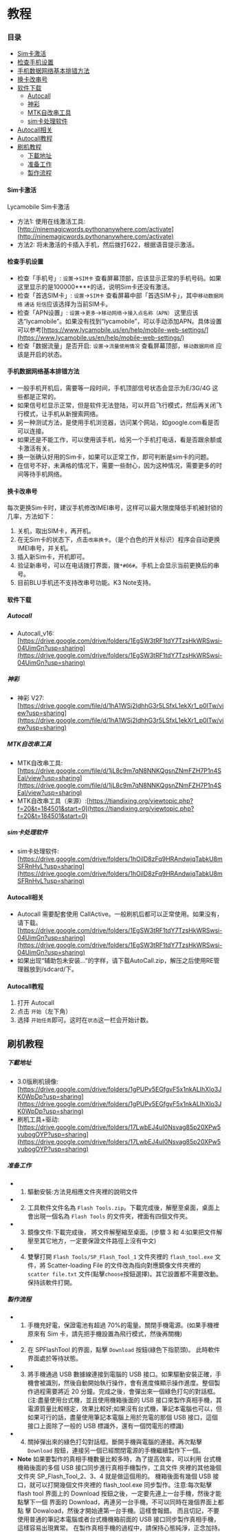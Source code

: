 # 教程

### 目录

* [Sim卡激活](#Sim卡激活)
* [检查手机设置](#检查手机设置)
* [手机数据网络基本排错方法](#手机数据网络基本排错方法)
* [换卡改串号](#换卡改串号)
* [软件下载](#软件下载)
    - [Autocall](#Autocall)
    - [神彩](#神彩)
    - [MTK自改串工具](#MTK自改串工具)
    - [sim卡处理软件](#sim卡处理软件)
* [Autocall相关](#Autocall相关)
* [Autocall教程](#Autocall教程)
* [刷机教程](#刷机教程)
    - [下載地址](#下載地址)
    - [准备工作](#准备工作)
    - [製作流程](#製作流程)

#### Sim卡激活
Lycamobile Sim卡激活
- 方法1: 使用在线激活工具: [http://ninemagicwords.pythonanywhere.com/activate](http://ninemagicwords.pythonanywhere.com/activate)
- 方法2: 将未激活的卡插入手机，然后拨打622，根据语音提示激活。

#### 检查手机设置
- 检查「手机号」: `设置`->`SIM卡` 查看屏幕顶部，应该显示正常的手机号码。如果这里显示的是100000****的话，说明Sim卡还没有激活。
- 检查「首选SIM卡」: `设置`->`SIM卡` 查看屏幕中部「首选SIM卡」，其中`移动数据网络` `通话` `短信`应该选择为当前SIM卡。
- 检查「APN设置」: `设置`->`更多`->`移动网络`->`接入点名称（APN）` 这里应该选“lycamobile”。如果没有找到“lycamobile”，可以手动添加APN。具体设置可以参考[https://www.lycamobile.us/en/help/mobile-web-settings/](https://www.lycamobile.us/en/help/mobile-web-settings/)
- 检查「数据流量」是否开启: `设置`->`流量使用情况` 查看屏幕顶部，`移动数据网络` 应该是开启的状态。

#### 手机数据网络基本排错方法
- 一般手机开机后，需要等一段时间，手机顶部信号状态会显示为E/3G/4G 这些都是正常的。
- 如果信号栏显示正常，但是软件无法登陆，可以开启飞行模式，然后再关闭飞行模式，让手机从新搜索网络。
- 另一种测试方法，是使用手机浏览器，访问某个网站，如google.com看是否可以连接。
- 如果还是不能工作，可以使用该手机，给另一个手机打电话，看是否跟余额或卡激活有关。
- 换一张确认好用的Sim卡，如果可以正常工作，即可判断是sim卡的问题。
- 在信号不好，未满格的情况下，需要一些耐心，因为这种情况，需要更多的时间等待手机网络。

#### 换卡改串号
每次更换Sim卡时，建议手机修改IMEI串号，这样可以最大限度降低手机被封锁的几率，方法如下：
1. 关机，取出SIM卡，再开机。
2. 在无Sim卡的状态下，点击`改串换卡`。（是个白色的开关标识）程序会自动更换IMEI串号，并关机。
3. 插入新Sim卡，开机即可。
4. 验证新串号，可以在电话拨打界面，拨`*#06#`。手机上会显示当前更换后的串号。
5. 目前BLU手机还不支持改串号功能。K3 Note支持。

#### 软件下载

##### Autocall
- Autocall_v16: [https://drive.google.com/drive/folders/1EgSW3tRF1tdY7TzsHkWRSwsi-04UimGn?usp=sharing](https://drive.google.com/drive/folders/1EgSW3tRF1tdY7TzsHkWRSwsi-04UimGn?usp=sharing)
##### 神彩
- 神彩 V27: [https://drive.google.com/file/d/1hA1WSj2IdhhG3r5LSfxL1ekXr1_p0ITw/view?usp=sharing](https://drive.google.com/file/d/1hA1WSj2IdhhG3r5LSfxL1ekXr1_p0ITw/view?usp=sharing)
##### MTK自改串工具
- MTK自改串工具: [https://drive.google.com/file/d/1jL8c9m7qN8NNKQgsnZNmFZH7P1n4SEal/view?usp=sharing](https://drive.google.com/file/d/1jL8c9m7qN8NNKQgsnZNmFZH7P1n4SEal/view?usp=sharing)
- MTK自改串工具（来源）:[https://tiandixing.org/viewtopic.php?f=20&t=184501&start=0](https://tiandixing.org/viewtopic.php?f=20&t=184501&start=0)
##### sim卡处理软件
- sim卡处理软件: [https://drive.google.com/drive/folders/1hOilD8zFq9HRAndwjqTabkU8mSFRnHvL?usp=sharing](https://drive.google.com/drive/folders/1hOilD8zFq9HRAndwjqTabkU8mSFRnHvL?usp=sharing)

#### Autocall相关
- Autocall 需要配套使用 CallActive。一般刷机后都可以正常使用。如果没有，请下载。[https://drive.google.com/drive/folders/1EgSW3tRF1tdY7TzsHkWRSwsi-04UimGn?usp=sharing](https://drive.google.com/drive/folders/1EgSW3tRF1tdY7TzsHkWRSwsi-04UimGn?usp=sharing)
- 如果出现“辅助包未安装...”的字样，请下载AutoCall.zip，解压之后使用RE管理器放到/sdcard/下。
#### Autocall教程
1. 打开 Autocall
2. 点击 `开始`（左下角）
3. 选择 `开始任务`即可。这时在`状态`这一栏会开始计数。



## 刷机教程

##### 下載地址
- 3.0版刷机镜像: [https://drive.google.com/drive/folders/1gPUPv5EGfgvF5x1nkALIhXIo3JK0WpDp?usp=sharing](https://drive.google.com/drive/folders/1gPUPv5EGfgvF5x1nkALIhXIo3JK0WpDp?usp=sharing)
- 刷机工具+驱动: [https://drive.google.com/drive/folders/17LwbEJ4uI0Nsvag85p20XPw5yubogOYP?usp=sharing](https://drive.google.com/drive/folders/17LwbEJ4uI0Nsvag85p20XPw5yubogOYP?usp=sharing)

##### 准备工作
- 1. 驅動安裝:方法見相應文件夾裡的說明文件
- 2. 工具軟件文件名為 `Flash Tools.zip`。下載完成後，解壓至桌面，桌面上會出現一個名為 `Flash Tools` 的文件夾，裡面有四個文件夾。
- 3. 鏡像文件:下載完成後， 將文件解壓縮至桌面。(步驟 3 和 4:如果把文件解壓至其它地方，一定要保證文件路徑上沒有中文)
- 4. 雙擊打開 `Flash Tools/SP_Flash_Tool_1` 文件夾裡的 `flash_tool.exe` 文件，將 Scatter-loading File 的文件改為指向對應鏡像文件夾裡的 `scatter file.txt` 文件(點擊`choose`按鈕選擇)。其它設置都不需要改動。保持該軟件打開。

##### 製作流程

- 1. 手機充好電，保證電池有超過 70%的電量。關閉手機電源。(如果手機裡原來有 Sim 卡，請先把手機設置為飛行模式，然後再關機)
- 2. 在 SPFlashTool 的界面，點擊 `Download` 按鈕(綠色下指箭頭)。 此時軟件界面處於等待狀態。
- 3. 將手機通過 USB 數據線連接到電腦的 USB 接口。如果驅動安裝正確，手機會被識別，然後自動開始執行操作，會有進度條顯示操作進度。整個製作過程需要將近 20 分鐘。完成之後，會彈出來一個綠色打勾的對話框。(注:盡量使用台式機，並且使用機箱後面的 USB 接口來製作真相手機，其電源質量比較穩定，效果比較好;如果沒有台式機，筆記本電腦也可以，但如果可行的話，盡量使用筆記本電腦上用於充電的那個 USB 接口，這個接口上面除了一般的 USB 標識外，還有一個閃電形的標識)
- 4. 關掉彈出來的綠色打勾對話框。斷開手機與電腦的連接。再次點擊 `Download` 按鈕，連接另一個已經關閉電源的手機繼續製作下一個。
- **Note** 如果要製作的真相手機數量比較多時，為了提高效率，可以利用 台式機機箱後面的多個 USB 接口同步進行真相手機製作，工具文件 夾裡的其他幾個文件夾 SP_Flash_Tool_2、3、4 就是做這個用的。 機箱後面有幾個 USB 接口，就可以打開幾個文件夾裡的 flash_tool.exe 同步製作。注意:每次點擊 flash tool 界面上的 Download 按鈕之後，一定要先連上一台手機，然後才能點擊下一個 界面的 Download，再連另一台手機。不可以同時在幾個界面上都點 擊 Dowaload，然後才開始連第一台手機。這樣會報錯。
而且切記，不要使用普通的筆記本電腦或者台式機機箱前面的 USB 接口同步製作真相手機，這樣容易出現異常。
在製作真相手機的過程中，請保持心態純淨，正念加持。
